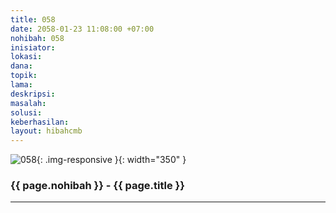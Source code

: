 ```yaml
---
title: 058
date: 2058-01-23 11:08:00 +07:00
nohibah: 058
inisiator: 
lokasi: 
dana: 
topik: 
lama: 
deskripsi: 
masalah: 
solusi: 
keberhasilan: 
layout: hibahcmb
---
```


![058](/static/img/hibahcmb/058.png){: .img-responsive }{: width="350" }

### {{ page.nohibah }} - {{ page.title }}

---

